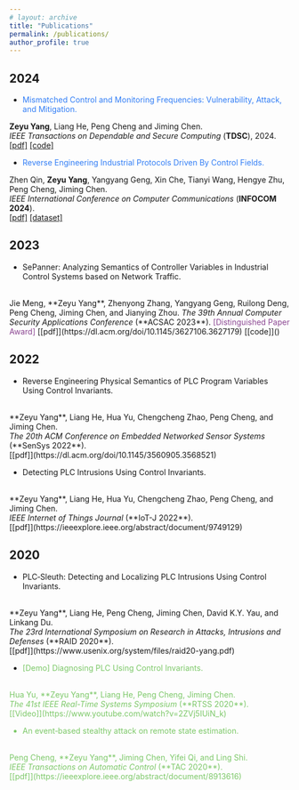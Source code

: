 ```yaml
---
# layout: archive
title: "Publications"
permalink: /publications/
author_profile: true
---
```


## 2024


* <font color="#327ef6">Mismatched Control and Monitoring Frequencies: Vulnerability, Attack, and Mitigation.</font>
<!-- <br> -->
**Zeyu Yang**, Liang He, Peng Cheng and Jiming Chen. 
<br>
<i>IEEE Transactions on Dependable and Secure Computing</i> (**TDSC**), 2024. 
<br>
[[pdf]](https://ieeexplore.ieee.org/document/10495752)
[[code]](https://github.com/zeyuid/PLCSage)

* <font color="#327ef6">Reverse Engineering Industrial Protocols Driven By Control Fields.</font> 
<!-- <br> -->
Zhen Qin, **Zeyu Yang**, Yangyang Geng, Xin Che, Tianyi Wang, Hengye Zhu, Peng Cheng, Jiming Chen.
<br>
<i>IEEE International Conference on Computer Communications</i> (**INFOCOM 2024**). 
<br>
[[pdf]]()
[[dataset]](https://github.com/hi-zer/Industrial-protocols-dataset)


## 2023

* SePanner: Analyzing Semantics of Controller Variables in Industrial Control Systems based on Network Traffic. 
<br>
Jie Meng, **Zeyu Yang**, Zhenyong Zhang, Yangyang Geng, Ruilong Deng, Peng Cheng, Jiming Chen, and Jianying Zhou. 
<i>The 39th Annual Computer Security Applications Conference</i> (**ACSAC 2023**). <font color="#8b4692">[Distinguished Paper Award]</font>
<!-- <br> -->
[[pdf]](https://dl.acm.org/doi/10.1145/3627106.3627179)
[[code]]()


## 2022

* Reverse Engineering Physical Semantics of PLC Program Variables Using Control Invariants. 
<br>
**Zeyu Yang**, Liang He, Hua Yu, Chengcheng Zhao, Peng Cheng, and Jiming Chen. 
<br>
<i>The 20th ACM Conference on Embedded Networked Sensor Systems</i> (**SenSys 2022**). 
<br>
[[pdf]](https://dl.acm.org/doi/10.1145/3560905.3568521)


* Detecting PLC Intrusions Using Control Invariants. 
<br>
**Zeyu Yang**, Liang He, Hua Yu, Chengcheng Zhao, Peng Cheng, and Jiming Chen. 
<br>
<i>IEEE Internet of Things Journal</i> (**IoT-J 2022**). 
<br>
[[pdf]](https://ieeexplore.ieee.org/abstract/document/9749129)



## 2020

* PLC‐Sleuth: Detecting and Localizing PLC Intrusions Using Control Invariants. 
<br>
**Zeyu Yang**, Liang He, Peng Cheng, Jiming Chen, David K.Y. Yau, and Linkang Du. 
<br>
<i>The 23rd International Symposium on Research in Attacks, Intrusions and Defenses</i> (**RAID 2020**). 
<br>
[[pdf]](https://www.usenix.org/system/files/raid20-yang.pdf)

* <font color="#7cc868">[Demo]<font> Diagnosing PLC Using Control Invariants. 
<br>
Hua Yu, **Zeyu Yang**, Liang He, Peng Cheng, Jiming Chen.
<br>
<i>The 41st IEEE Real-Time Systems Symposium</i> (**RTSS 2020**). 
<br>
[[Video]](https://www.youtube.com/watch?v=2ZVj5IUiN_k) 

* An event‐based stealthy attack on remote state estimation. 
<br>
Peng Cheng, **Zeyu Yang**, Jiming Chen, Yifei Qi, and Ling Shi.
<br>
<i>IEEE Transactions on Automatic Control</i> (**TAC 2020**). 
<br>
[[pdf]](https://ieeexplore.ieee.org/abstract/document/8913616)

